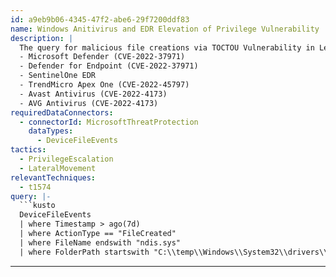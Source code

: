 ```yaml
---
id: a9eb9b06-4345-47f2-abe6-29f7200ddf83
name: Windows Anitivirus and EDR Elevation of Privilege Vulnerability
description: |
  The query for malicious file creations via TOCTOU Vulnerability in Leading Endpoint Detection and Response (EDR) and Antivirus (AV) Solutions.
  - Microsoft Defender (CVE-2022-37971)
  - Defender for Endpoint (CVE-2022-37971)
  - SentinelOne EDR
  - TrendMicro Apex One (CVE-2022-45797)
  - Avast Antivirus (CVE-2022-4173)
  - AVG Antivirus (CVE-2022-4173)
requiredDataConnectors:
  - connectorId: MicrosoftThreatProtection
    dataTypes:
      - DeviceFileEvents
tactics:
  - PrivilegeEscalation
  - LateralMovement
relevantTechniques:
  - t1574
query: |-
  ```kusto
  DeviceFileEvents
  | where Timestamp > ago(7d)
  | where ActionType == "FileCreated"
  | where FileName endswith "ndis.sys"
  | where FolderPath startswith "C:\\temp\\Windows\\System32\\drivers\\"
  ```
---
```



